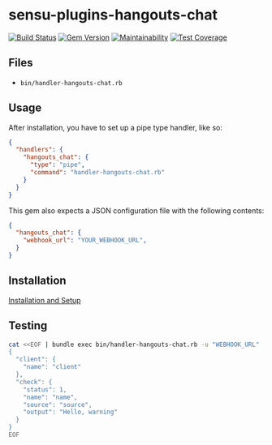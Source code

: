 # sensu-plugins-hangouts-chat
[![Build Status](https://travis-ci.org/clevertoday/sensu-plugins-hangouts-chat.svg?branch=master)](https://travis-ci.org/clevertoday/sensu-plugins-hangouts-chat)
[![Gem Version](https://badge.fury.io/rb/sensu-plugins-hangouts-chat.svg)](http://badge.fury.io/rb/sensu-plugins-hangouts-chat)
[![Maintainability](https://api.codeclimate.com/v1/badges/d4ed4e715bf90cbe6422/maintainability)](https://codeclimate.com/github/clevertoday/sensu-plugins-hangouts-chat/maintainability)
[![Test Coverage](https://api.codeclimate.com/v1/badges/d4ed4e715bf90cbe6422/test_coverage)](https://codeclimate.com/github/clevertoday/sensu-plugins-hangouts-chat/test_coverage)

## Files

 - `bin/handler-hangouts-chat.rb`

## Usage

After installation, you have to set up a pipe type handler, like so:

```json
{
  "handlers": {
    "hangouts_chat": {
      "type": "pipe",
      "command": "handler-hangouts-chat.rb"
    }
  }
}
```

This gem also expects a JSON configuration file with the following contents:


```json
{
  "hangouts_chat": {
    "webhook_url": "YOUR_WEBHOOK_URL",
  }
}
```

## Installation

[Installation and Setup](http://sensu-plugins.io/docs/installation_instructions.html)

## Testing

```bash
cat <<EOF | bundle exec bin/handler-hangouts-chat.rb -u "WEBHOOK_URL"
{
  "client": {
    "name": "client"
  },
  "check": {
    "status": 1,
    "name": "name",
    "source": "source",
    "output": "Hello, warning"
  }
}
EOF
```
